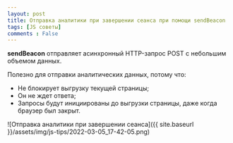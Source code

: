 ```yaml
---
layout: post
title: Отправка аналитики при завершении сеанса при помощи sendBeacon
tags: [JS советы]
comments : False
---
```


**sendBeacon** отправляет асинхронный HTTP-запрос POST с небольшим объемом данных.

Полезно для отправки аналитических данных, потому что:
- Не блокирует выгрузку текущей страницы;
- Он не ждет ответа;
- Запросы будут инициированы до выгрузки страницы, даже когда браузер был закрыт.

![Отправка аналитики при завершении сеанса]({{ site.baseurl }}/assets/img/js-tips/2022-03-05_17-42-05.png)

